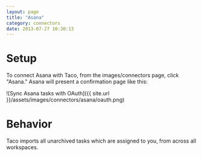 ```yaml
---
layout: page
title: "Asana"
category: connectors
date: 2013-07-27 10:30:13
---
```


# Setup

To connect Asana with Taco, from the images/connectors page, click "Asana."
Asana will present a confirmation page like this:

![Sync Asana tasks with OAuth]({{ site.url }}/assets/images/connectors/asana/oauth.png)


# Behavior

Taco imports all unarchived tasks which are assigned to you, from across
all workspaces.
